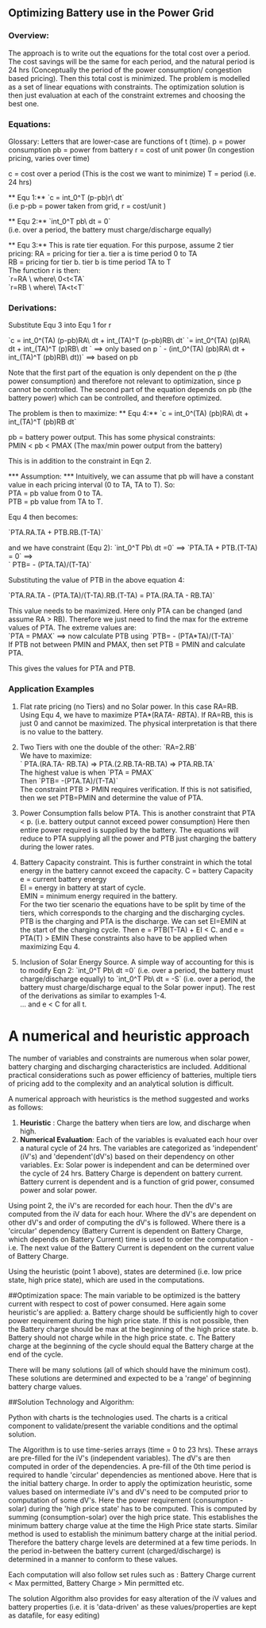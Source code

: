 <script src="https://cdn.mathjax.org/mathjax/latest/MathJax.js?config=AM_HTMLorMML"></script>
## Optimizing Battery use in the Power Grid

### Overview:
The approach is to write out the equations for the total cost over a period.
The cost savings will be the same for each period, and the natural period
is 24 hrs (Conceptually the period of the power consumption/
congestion based pricing).
Then this total cost is minimized.
The problem is modelled as a set of linear equations with constraints. The optimization solution is then just evaluation at each of the constraint extremes and choosing the best one.

### Equations:
Glossary: Letters that are lower-case are functions of t (time).
p = power consumption
pb = power from battery
r = cost of unit power (In congestion pricing, varies over time)

c = cost over a period (This is the cost we want to minimize)
T = period (i.e. 24 hrs)

** Equ 1:**
\`c = int_0^T  (p-pb)r\ dt\`  
(i.e p-pb = power taken from grid, r = cost/unit )

** Equ 2:**
\`int_0^T pb\ dt = 0\`  
(i.e. over a period, the battery must charge/discharge equally)

** Equ 3:** This is rate tier equation. For this purpose, assume 2 tier pricing:
RA = pricing for tier a. tier a is time period 0 to TA  
RB = pricing for tier b. tier b is time period TA to T  
The function r is then:  
\`r=RA \  where\ 0<t<TA\`  
\`r=RB \  where\ TA<t<T\`   

### Derivations:
Substitute Equ 3 into Equ 1 for r

\`c = int_0^(TA) (p-pb)RA\ dt  + int_(TA)^T (p-pb)RB\ dt\`
  \`= int_0^(TA) (p)RA\ dt + int_(TA)^T (p)RB\ dt \` ==> only based on p
  \`  - (int_0^(TA) (pb)RA\ dt + int_(TA)^T (pb)RB\ dt))\` ==> based on pb

Note that the first part of the equation is only dependent on the p (the power consumption) and therefore not relevant to optimization, since p cannot be controlled.
The second part of the equation depends on pb (the battery power) which can be controlled, and therefore optimized.

The problem is then to maximize:
** Equ 4:**
\`c = int_0^(TA) (pb)RA\ dt + int_(TA)^T (pb)RB dt\`

pb = battery power output. This has some physical constraints:  
PMIN < pb < PMAX (The max/min power output from the battery)

This is in addition to the constraint in Eqn 2.

*** Assumption: ***
Intuitively, we can assume that pb will have a constant value in each pricing interval (0 to TA, TA to T). So:  
PTA = pb  value from 0 to TA.  
PTB = pb value from TA to T.

Equ 4 then becomes:

\`PTA.RA.TA + PTB.RB.(T-TA)\`  

and we have constraint (Equ 2):
\`int_0^T Pb\ dt =0\` ==> \`PTA.TA + PTB.(T-TA) = 0\` ==>  
\` PTB= - (PTA.TA)/(T-TA)\`  

Substituting the value of PTB in the above equation 4:

\`PTA.RA.TA - (PTA.TA)/(T-TA).RB.(T-TA) = PTA.(RA.TA - RB.TA)\`

This value needs to be maximized. Here only PTA can be changed (and assume RA > RB). Therefore we just need to find the max for the extreme values of PTA.
The extreme values are:  
\`PTA = PMAX\` ==> now calculate PTB using \`PTB= - (PTA*TA)/(T-TA)\`  
If PTB not between PMIN and PMAX, then set PTB = PMIN and calculate PTA.

This gives the values for PTA and PTB.

### Application Examples

1. Flat rate pricing (no Tiers) and no Solar power. In this case RA=RB.
Using Equ 4, we have to maximize PTA*(RA*TA- RB*TA).
If RA=RB, this is just 0 and cannot be maximized.  The physical interpretation is that there is no value to the battery.

2. Two Tiers with one the double of the other: \`RA=2.RB\`  
We have to maximize:  
\` PTA.(RA.TA- RB.TA)  => PTA.(2.RB.TA-RB.TA) =>
PTA.RB.TA\`  
The highest value is when \`PTA = PMAX\`  
Then \`PTB= -(PTA.TA)/(T-TA)\`  
The constraint PTB > PMIN requires verification. If this is not satisified, then we set PTB=PMIN and determine the value of PTA.

3. Power Consumption falls below PTA. This is another constraint that PTA < p. (i.e. battery output cannot exceed power consumption)
Here then entire power required is supplied by the battery. The equations will reduce to PTA supplying all the power and PTB just charging the battery during the lower rates.

4. Battery Capacity constraint. This is further constraint in which the total energy in the battery cannot exceed the capacity.
C = battery Capacity  
e = current battery energy  
EI = energy in battery at start of cycle.  
EMIN = minimum energy required in the battery.  
For the two tier scenario the equations have to be split by time of the tiers, which corresponds to the charging and the discharging cycles. PTB is the charging and PTA is the discharge.
We can set EI=EMIN at the start of the charging cycle. Then
e = PTB(T-TA) + EI < C.
and
e = PTA(T) > EMIN
These constraints also have to be applied when maximizing Equ 4.

5. Inclusion of Solar Energy Source.  A simple way of accounting for this is to modify Eqn 2: \`int_0^T Pb\ dt =0\`  (i.e. over a period, the battery must charge/discharge equally) to
\`int_0^T Pb\ dt = -S\`  (i.e. over a period, the battery must charge/discharge equal to the Solar power input).  The rest of the derivations as similar to examples 1-4.  
...
and e < C for all t.

# A numerical and heuristic approach

The number of variables and constraints are numerous when solar power, battery charging and discharging characteristics are included. Additional practical considerations such as power efficiency of batteries, multiple tiers of pricing add to the complexity and an analytical solution is difficult.

A numerical approach with heuristics is the method suggested and works as follows:

1. **Heuristic** : Charge the battery when tiers are low, and discharge when high.
2. **Numerical Evaluation**: Each of the variables is evaluated each hour over a natural cycle of 24 hrs. The variables are categorized as 'independent' (iV's) and 'dependent'(dV's) based on their dependency on other variables. Ex: Solar power is independent and can be determined over the cycle of 24 hrs. Battery Charge is dependent on battery current. Battery current is dependent and is a function of grid power, consumed power and solar power.

Using point 2, the iV's are recorded for each hour. Then the dV's are computed from the iV data for each hour. Where the dV's are dependent on other dV's and order of computing the dV's is followed. Where there is a 'circular' dependency (Battery Current is dependent on Battery Charge, which depends on Battery Current) time is used to order the computation - i.e. The next value of the Battery Current is dependent on the current value of Battery Charge.

Using the heuristic (point 1 above), states are determined (i.e. low price state, high price state), which are used in the computations.

##Optimization space:
The main variable to be optimized is the battery current with respect to cost of power consumed. Here again some heuristic's are applied:
a. Battery charge should be sufficiently high to cover power requirement during the high price state. If this is not possible, then the Battery charge should be max at the beginning of the high price state.
b. Battery should not charge while in the high price state.
c. The Battery charge at the beginning of the cycle should equal the Battery charge at the end of the cycle.

There will be many solutions (all of which should have the minimum cost). These solutions are determined and expected to be a 'range' of beginning battery charge values.

##Solution Technology and Algorithm:

Python with charts is the technologies used. The charts is a critical component to validate/present the variable conditions and the optimal solution.

The Algorithm is to use time-series arrays (time = 0 to 23 hrs). These arrays are pre-filled for the iV's (independent variables). The dV's are then computed in order of the dependencies. A pre-fill of the 0th time period is required to handle 'circular' dependencies as mentioned above. Here that is the initial battery charge.
In order to apply the optimization heuristic, some values based on intermediate iV's and dV's need to be computed prior to computation of some dV's. Here the power requirement (consumption - solar) during the 'high price state' has to be computed. This is computed by summing (consumption-solar) over the high price state. This establishes the minimum battery charge value at the time the High Price state starts. Similar method is used to establish the minimum battery charge at the initial period. Therefore the battery charge levels are determined at a few time periods. In the period in-between the battery current (charged/discharge) is determined in a manner to conform to these values.

Each computation will also follow set rules such as : Battery Charge current < Max permitted, Battery Charge > Min permitted etc.

The solution Algorithm also provides for easy alteration of the iV values and battery properties (i.e. it is 'data-driven' as these values/properties are kept as datafile, for easy editing)

